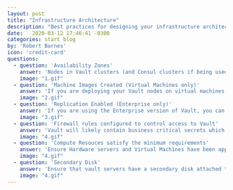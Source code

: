 ```yaml
---
layout: post
title: "Infrastructure Architecture"
description: "Best practices for designing your infrastructure architecture, ready to host Hashicorp Vault and Consul"
date:   2020-03-12 17:46:41 -0300
categories: start blog
by: 'Robert Barnes'
icon: 'credit-card'
questions:
  - question: 'Availability Zones'
    answer: 'Nodes in Vault clusters (and Consul clusters if being used as a storage backend) should be spread accross two or more failure domains known as Availability zones. The loss of a single Availability zone should not result result in a loss of service.'
    image: "1.gif"
  - question: 'Machine Images Created (Virtual Machines only)'
    answer: 'If you are deploying your Vault nodes on virtual machines, It is reccomended to build re-usable VM images that can be used to create cluster nodes in an immutable way.  Tools like [Hashicorp Packer](https://packer.io/) are designed to help build repeatable machine images for most virtualised and cloud platform. Machine images should be versioned and should follow a release cycle as new images are produced.'
    image: "2.gif"
  - question: 'Replication Enabled (Enterprise only)'
    answer: 'If you are using the Enterprise version of Vault, you can enable replication between two or more Vault clusters in different geographical regions for added protection is Disaster Recovery scenarios.  Replication can be configured in Disaster Recovery Mode or Performance Replication mode.  If you are planing on using Replication, you need to provision infrastructure in an alternative region, with nodes spread accross multiple Availability Zones. For more information about the Enterprise Replication feature, see [the official documentation.](https://www.vaultproject.io/docs/internals/replication/)'
    image: "3.gif"
  - question: 'Firewall rules configured to control access to Vault'
    answer: 'Vault will likely contain business critical secrets which makes it a prime target for malicious actors. Access to vault to should be restricted to your private networks and not be accessible on the internet.  The Use of Virtual Private Networks is a commonly used approach to allow access to Vault from unknown networks.'
    image: "4.gif"
  - question: 'Compute Resouces satisfy the minimum requirements'
    answer: 'Ensure Hardware servers and Virtual Machines have been appropriately resources in accordance with the [Deployment System Requirements](https://learn.hashicorp.com/vault/operations/ops-reference-architecture#deployment-system-requirements).'
    image: "4.gif"
  - question: 'Secondary Disk'
    answer: 'Ensure that vault servers have a secondary disk attached to them. This will help with Audit Device Fault tolerance.'
    image: "4.gif"
---
```


